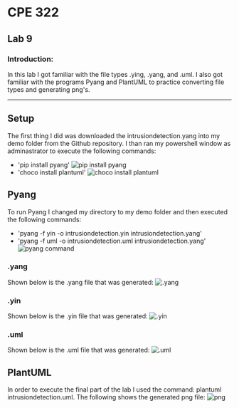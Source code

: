# CPE 322
## Lab 9
### Introduction:
In this lab I got familiar with the file types .ying, .yang, and .uml. I also got familiar with the programs Pyang and PlantUML to practice converting file types and generating png's.

---

## Setup
The first thing I did was downloaded the intrusiondetection.yang into my demo folder from the Github repository. I than ran my powershell window as adminastrator to execute the following commands:
- 'pip install pyang'
![pip install pyang]()
- 'choco install plantuml'
![choco install plantuml]()
## Pyang
To run Pyang I changed my directory to my demo folder and then executed the following commands:
- 'pyang -f yin -o intrusiondetection.yin intrusiondetection.yang'
- 'pyang -f uml -o intrusiondetection.uml intrusiondetection.yang'
![pyang command]()
### .yang
Shown below is the .yang file that was generated:
![.yang]()
### .yin
Shown below is the .yin file that was generated:
![.yin]()
### .uml
Shown below is the .uml file that was generated:
![.uml]()
## PlantUML
In order to execute the final part of the lab I used the command: plantuml intrusiondetection.uml. The following shows the generated png file:
![png]()


